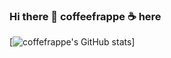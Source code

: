 ### Hi there 👋 coffeefrappe ☕ here
[![coffefrappe's GitHub stats](https://github-readme-stats.vercel.app/api?username=coffefrappe)]
